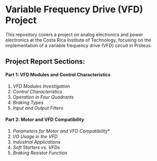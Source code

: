 # Variable Frequency Drive (VFD) Project
This repository covers a project on analog electronics and power electronics at the Costa Rica Institute of Technology, focusing on the implementation of a variable frequency drive (VFD) circuit in Proteus.

## Project Report Sections:

#### Part 1: VFD Modules and Control Characteristics

  1. *VFD Modules Investigation*
  2. *Control Characteristics*
  3. *Operation in Four Quadrants*
  4. *Braking Types*
  5. *Input and Output Filters*

#### Part 2: Motor and VFD Compatibility

  1. *Parameters for Motor and VFD Compatibility**
  2. *I/O Usage in the VFD*
  3. *Industrial Applications*
  4. *Soft Starters vs. VFDs*
  5. *Braking Resistor Function*
